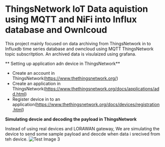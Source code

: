 # ThingsNetwork IoT Data aquistion using MQTT and NiFi into Influx database and Ownlcoud

This project mainly focused on data archiving from ThingsNetwork in to Influxdb time series database and owncloud using MQTT ThingsNetwork topic subscritption.
An archived data is visulaized using grafana.

** Setting up application adn device in ThingsNetwork**
- Create an account in ThingsNetwork(https://www.thethingsnetwork.org/)
- Create an application in ThingsNetwork(https://www.thethingsnetwork.org/docs/applications/add.html)
- Register device in to an application(https://www.thethingsnetwork.org/docs/devices/registration.html)

**Simulating devcie and decoding the payload in ThingsNetwork**

Instead of using real devices and LORAWAN gateway, We are simulating the device to send some sample payload and deocde when data i srecived from teh device.
![Test Image 3](/3DTest.png)

